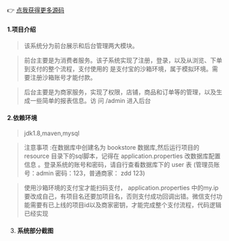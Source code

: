:point_right: [点我获得更多源码](http://blog.cyrobot.top/blog) 
####  1.项目介绍

> 该系统分为前台展示和后台管理两大模块。  

> 前台主要是为消费者服务。该子系统实现了注册，登录，以及从浏览、下单到支付的整个流程，支付使用的  是支付宝的沙箱环境，属于模拟环境。需要注册沙箱账号才能付款。  

>  后台主要是为商家服务，实现了权限，店铺，商品和订单等的管理，以及生成一些简单的报表信息。访  问 /admin   进入后台  

#### 2.依赖环境

> jdk1.8,maven,mysql  

> 注意事项  :在数据库中创建名为 bookstore  数据库,然后运行项目的 resource  目录下的sql脚本，记得在  application.properties  改数据库配置信息  。登录系统的账号和密码，请自行查看数据库下的 user  表 (管理员账号：admin 密码：123，普通商家：  zdd 123)  

> 使用沙箱环境的支付宝才能扫码支付， application.properties  中的my.ip要改成自己，有项目名还要加项目名，否则支付成功回调出错。微信支付功能需要有已上线的项目id以及商家密钥，才能完成整个支付流程，代码逻辑已经实现

3. #### 系统部分截图

